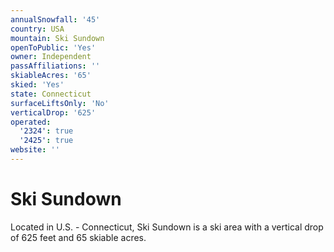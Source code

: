 ```yaml
---
annualSnowfall: '45'
country: USA
mountain: Ski Sundown
openToPublic: 'Yes'
owner: Independent
passAffiliations: ''
skiableAcres: '65'
skied: 'Yes'
state: Connecticut
surfaceLiftsOnly: 'No'
verticalDrop: '625'
operated:
  '2324': true
  '2425': true
website: ''
---
```



# Ski Sundown

Located in U.S. - Connecticut, Ski Sundown is a ski area with a vertical drop of 625 feet and 65 skiable acres.
